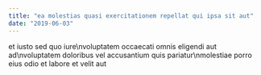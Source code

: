 ```yaml
---
title: "ea molestias quasi exercitationem repellat qui ipsa sit aut"
date: "2019-06-03"
---
```


et iusto sed quo iure\nvoluptatem occaecati omnis eligendi aut ad\nvoluptatem doloribus vel accusantium quis pariatur\nmolestiae porro eius odio et labore et velit aut
